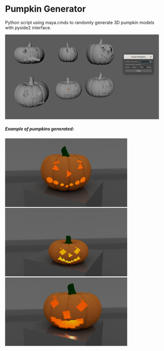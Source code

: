 # Pumpkin Generator

Python script using maya.cmds to randomly generate 3D pumpkin models with pyside2 interface. 


<img src="images/UI.png" width="700" />

##### Example of pumpkins generated: 

<p float="left">
  <img src="images/pumpkin_1.png" width="400" />
  <img src="images/pumpkin_2.png" width="400" /> 
  <img src="images/pumpkin_3.png" width="400" />
</p>
